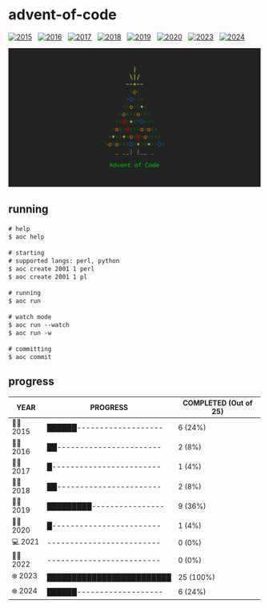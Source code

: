 # advent-of-code

[![2015](https://github.com/matheusaraujo/advent-of-code/actions/workflows/2015.yaml/badge.svg)](https://github.com/matheusaraujo/advent-of-code/actions/workflows/2015.yaml) &nbsp;
[![2016](https://github.com/matheusaraujo/advent-of-code/actions/workflows/2016.yaml/badge.svg)](https://github.com/matheusaraujo/advent-of-code/actions/workflows/2016.yaml) &nbsp;
[![2017](https://github.com/matheusaraujo/advent-of-code/actions/workflows/2017.yaml/badge.svg)](https://github.com/matheusaraujo/advent-of-code/actions/workflows/2017.yaml) &nbsp;
[![2018](https://github.com/matheusaraujo/advent-of-code/actions/workflows/2018.yaml/badge.svg)](https://github.com/matheusaraujo/advent-of-code/actions/workflows/2018.yaml) &nbsp;
[![2019](https://github.com/matheusaraujo/advent-of-code/actions/workflows/2019.yaml/badge.svg)](https://github.com/matheusaraujo/advent-of-code/actions/workflows/2019.yaml) &nbsp;
[![2020](https://github.com/matheusaraujo/advent-of-code/actions/workflows/2020.yaml/badge.svg)](https://github.com/matheusaraujo/advent-of-code/actions/workflows/2020.yaml) &nbsp;
[![2023](https://github.com/matheusaraujo/advent-of-code/actions/workflows/2023.yaml/badge.svg)](https://github.com/matheusaraujo/advent-of-code/actions/workflows/2023.yaml) &nbsp;
[![2024](https://github.com/matheusaraujo/advent-of-code/actions/workflows/2024.yaml/badge.svg)](https://github.com/matheusaraujo/advent-of-code/actions/workflows/2024.yaml)

![AOC](docs/logo.png)

## running

``` {.bash}
# help
$ aoc help

# starting
# supported langs: perl, python
$ aoc create 2001 1 perl
$ aoc create 2001 1 pl

# running
$ aoc run

# watch mode
$ aoc run --watch
$ aoc run -w

# committing
$ aoc commit
```

## progress

<!-- progress-begin -->

| YEAR          | PROGRESS                      | COMPLETED (Out of 25) |
|---------------|-------------------------------|-----------------------|
| 👨‍💻 2015 | ██████------------------- | 6 (24%) |
| 👩‍💻 2016 | ██----------------------- | 2 (8%) |
| 👨‍💻 2017 | █------------------------ | 1 (4%) |
| 🧑‍💻 2018 | ██----------------------- | 2 (8%) |
| 🧑‍🎄 2019 | █████████---------------- | 9 (36%) |
| 👨‍💻 2020 | █------------------------ | 1 (4%) |
| 💻 2021 | ------------------------- | 0 (0%) |
| 👨‍💻 2022 | ------------------------- | 0 (0%) |
| ❄️ 2023 | █████████████████████████ | 25 (100%) |
| ❄️ 2024 | ██████------------------- | 6 (24%) |
<!-- progress-end -->
